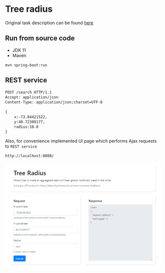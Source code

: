 # Tree radius

Original task description can be found [here](/docs/task-description.md)

## Run from source code 
* JDK 11
* Maven
 
```
mvn spring-boot:run
```

## REST service
```
POST /search HTTP/1.1
Accept: application/json
Content-Type: application/json;charset=UTF-8

{
	x:-73.84421522,
	y:40.72309177,
	radius:10.0
}
```

Also, for convenience implemented UI page which performs Ajax requests to `REST service`
```
http://localhost:8080/
```
![ui.png](/docs/ui.png)
